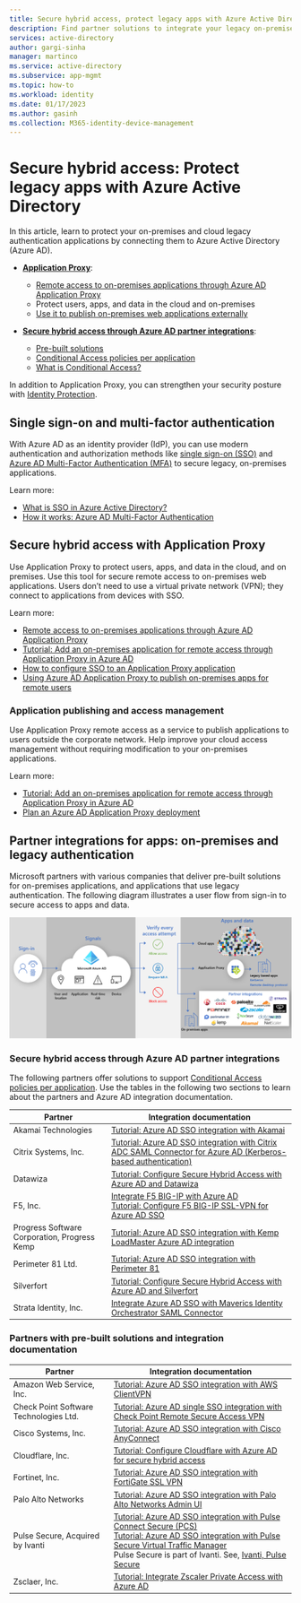 ```yaml
---
title: Secure hybrid access, protect legacy apps with Azure Active Directory
description: Find partner solutions to integrate your legacy on-premises, public cloud, or private cloud applications with Azure AD.
services: active-directory
author: gargi-sinha
manager: martinco
ms.service: active-directory
ms.subservice: app-mgmt
ms.topic: how-to
ms.workload: identity
ms.date: 01/17/2023
ms.author: gasinh
ms.collection: M365-identity-device-management
---
```

# Secure hybrid access: Protect legacy apps with Azure Active Directory

In this article, learn to protect your on-premises and cloud legacy authentication applications by connecting them to Azure Active Directory (Azure AD).

* **[Application Proxy](#secure-hybrid-access-with-application-proxy)**:
  * [Remote access to on-premises applications through Azure AD Application Proxy](../app-proxy/application-proxy.md)
  * Protect users, apps, and data in the cloud and on-premises 
  * [Use it to publish on-premises web applications externally](../app-proxy/what-is-application-proxy.md)
  
* **[Secure hybrid access through Azure AD partner integrations](#partner-integrations-for-apps-on-premises-and-legacy-authentication)**:
  * [Pre-built solutions](#secure-hybrid-access-through-azure-ad-partner-integrations)
  * [Conditional Access policies per application](../secure-hybrid-access-integrations#connect-apps-to-azure-ad-with-legacy-authentication)
  * [What is Conditional Access?](../conditional-access/overview.md)
 
In addition to Application Proxy, you can strengthen your security posture with [Identity Protection](../identity-protection/overview-identity-protection.md). 

## Single sign-on and multi-factor authentication

With Azure AD as an identity provider (IdP), you can use modern authentication and authorization methods like [single sign-on (SSO)](what-is-single-sign-on.md) and [Azure AD Multi-Factor Authentication (MFA)](../authentication/concept-mfa-howitworks.md) to secure legacy, on-premises applications.

Learn more:

* [What is SSO in Azure Active Directory?](what-is-single-sign-on.md)
* [How it works: Azure AD Multi-Factor Authentication](../authentication/concept-mfa-howitworks.md)

## Secure hybrid access with Application Proxy

Use Application Proxy to protect users, apps, and data in the cloud, and on premises. Use this tool for secure remote access to on-premises web applications. Users don’t need to use a virtual private network (VPN); they connect to applications from devices with SSO. 

Learn more:

* [Remote access to on-premises applications through Azure AD Application Proxy](../app-proxy/application-proxy.md)
* [Tutorial: Add an on-premises application for remote access through Application Proxy in Azure AD](../app-proxy/application-proxy-add-on-premises-application.md)
* [How to configure SSO to an Application Proxy application](../app-proxy/application-proxy-config-sso-how-to.md)
* [Using Azure AD Application Proxy to publish on-premises apps for remote users](../app-proxy/what-is-application-proxy.md)

### Application publishing and access management

Use Application Proxy remote access as a service to publish applications to users outside the corporate network. Help improve your cloud access management without requiring modification to your on-premises applications.

Learn more:

* [Tutorial: Add an on-premises application for remote access through Application Proxy in Azure AD](../app-proxy/application-proxy-add-on-premises-application.md)
* [Plan an Azure AD Application Proxy deployment](../app-proxy/application-proxy-deployment-plan.md)

## Partner integrations for apps: on-premises and legacy authentication

Microsoft partners with various companies that deliver pre-built solutions for on-premises applications, and applications that use legacy authentication. The following diagram illustrates a user flow from sign-in to secure access to apps and data.

   ![Diagram of secure hybrid access integrations and Application Proxy providing user access.](./media/secure-hybrid-access/secure-hybrid-access.png)

### Secure hybrid access through Azure AD partner integrations

The following partners offer solutions to support [Conditional Access policies per application](../secure-hybrid-access-integrations#connect-apps-to-azure-ad-with-legacy-authentication). Use the tables in the following two sections to learn about the partners and Azure AD integration documentation.

|Partner|Integration documentation|
|---|---|
|Akamai Technologies|[Tutorial: Azure AD SSO integration with Akamai](../saas-apps/akamai-tutorial.md)|
|Citrix Systems, Inc.|[Tutorial: Azure AD SSO integration with Citrix ADC SAML Connector for Azure AD (Kerberos-based authentication)](../saas-apps/citrix-netscaler-tutorial.md)|
|Datawiza|[Tutorial: Configure Secure Hybrid Access with Azure AD and Datawiza](datawiza-with-azure-ad.md)|
|F5, Inc.|[Integrate F5 BIG-IP with Azure AD](f5-aad-integration.md)</br>[Tutorial: Configure F5 BIG-IP SSL-VPN for Azure AD SSO](f5-aad-password-less-vpn.md)|
|Progress Software Corporation, Progress Kemp|[Tutorial: Azure AD SSO integration with Kemp LoadMaster Azure AD integration](../saas-apps/kemp-tutorial.md)|
|Perimeter 81 Ltd.|[Tutorial: Azure AD SSO integration with Perimeter 81](../saas-apps/perimeter-81-tutorial.md)|
|Silverfort|[Tutorial: Configure Secure Hybrid Access with Azure AD and Silverfort](silverfort-azure-ad-integration.md)|
|Strata Identity, Inc.|[Integrate Azure AD SSO with Maverics Identity Orchestrator SAML Connector](../saas-apps/maverics-identity-orchestrator-saml-connector-tutorial.md)|

### Partners with pre-built solutions and integration documentation

|Partner|Integration documentation|
|---|---|
|Amazon Web Service, Inc.|[Tutorial: Azure AD SSO integration with AWS ClientVPN](../saas-apps/aws-clientvpn-tutorial.md)|
|Check Point Software Technologies Ltd.|[Tutorial: Azure AD single SSO integration with Check Point Remote Secure Access VPN](../saas-apps/check-point-remote-access-vpn-tutorial.md)|
|Cisco Systems, Inc.|[Tutorial: Azure AD SSO integration with Cisco AnyConnect](../saas-apps/cisco-anyconnect.md)|
|Cloudflare, Inc.|[Tutorial: Configure Cloudflare with Azure AD for secure hybrid access](cloudflare-azure-ad-integration.md)|
|Fortinet, Inc.|[Tutorial: Azure AD SSO integration with FortiGate SSL VPN](../saas-apps/fortigate-ssl-vpn-tutorial.md)|
|Palo Alto Networks|[Tutorial: Azure AD SSO integration with Palo Alto Networks Admin UI](../saas-apps/paloaltoadmin-tutorial.md)|
|Pulse Secure, Acquired by Ivanti|[Tutorial: Azure AD SSO integration with Pulse Connect Secure (PCS)](../saas-apps/pulse-secure-pcs-tutorial.md)</br>[Tutorial: Azure AD SSO integration with Pulse Secure Virtual Traffic Manager](../saas-apps/pulse-secure-virtual-traffic-manager-tutorial.md)</br>Pulse Secure is part of Ivanti. See, [Ivanti, Pulse Secure](https://www.ivanti.com/company/history/pulse-secure?psredirect)|
|Zsclaer, Inc.|[Tutorial: Integrate Zscaler Private Access with Azure AD](../saas-apps/zscalerprivateaccess-tutorial.md)|

